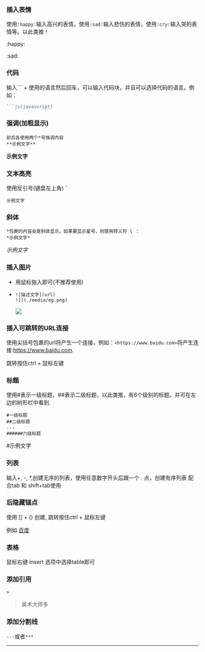 ### 插入表情

使用`:happy:`输入高兴的表情，使用`:sad:`输入悲伤的表情，使用`:cry:`输入哭的表情等。以此类推！

:happy:	

:sad:	



### 代码

输入``` + 使用的语言然后回车，可以输入代码块，并且可以选择代码的语言。例如：

```js
​```js(javascript)
```



### 强调(加粗显示)

```
前后各使用两个*号强调内容
**示例文字**
```

**示例文字**



### 文本高亮

使用反引号(键盘左上角)  **`**

`示例文字`



### 斜体

```
*包裹的内容会是斜体显示。如果要显示星号，则使用转义符 \ ：
*示例文字*
```

*示例文字*



### 插入图片

+ 用鼠标拖入即可(不推荐使用)

+ ```
  ![描述文字](url)
  ![](./media/eg.png)
  ```

  ![](没有真实路径所以不会显示图片)



### 插入可跳转的URL连接

使用尖括号包裹的url将产生一个连接，例如：`<https://www.baidu.com>`将产生连接:<https://www.baidu.com>.

跳转按住ctrl + 鼠标左键



### 标题

使用#表示一级标题，##表示二级标题，以此类推，有6个级别的标题。并可在左边的树形栏中看到.

```
#一级标题
##二级标题
...
######六级标题
```

#示例文字



### 列表

输入+, -, *,创建无序的列表，使用任意数字开头后跟一个 . 点，创建有序列表   配合tab 和 shift+tab使用



### 后隐藏锚点

使用 [] + () 创建, 跳转按住ctrl + 鼠标左键

例如  [百度](https://www.baidu.com)



### 表格

鼠标右键 insert 选项中选择table即可



### 添加引用

`> `

> 奥术大师多



### 添加分割线

`---`或者`***`

---









​		